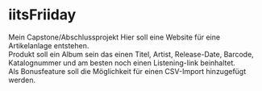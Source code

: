 # iitsFriiday
Mein Capstone/Abschlussprojekt
Hier soll eine Website für eine Artikelanlage entstehen.<br>
Produkt soll ein Album sein das einen Titel, Artist, Release-Date, Barcode, Katalognummer und am besten noch einen Listening-link beinhaltet.<br>
Als Bonusfeature soll die Möglichkeit für einen CSV-Import hinzugefügt werden.<br>
